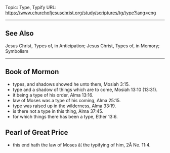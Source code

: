 Topic: Type, Typify
URL: https://www.churchofjesuschrist.org/study/scriptures/tg/type?lang=eng

---

## See Also

Jesus Christ, Types of, in Anticipation; Jesus Christ, Types of, in Memory; Symbolism

---

## Book of Mormon

- types, and shadows showed he unto them, Mosiah 3:15.
- type and a shadow of things which are to come, Mosiah 13:10 (13:31).
- it being a type of his order, Alma 13:16.
- law of Moses was a type of his coming, Alma 25:15.
- type was raised up in the wilderness, Alma 33:19.
- is there not a type in this thing, Alma 37:45.
- for which things there has been a type, Ether 13:6.

## Pearl of Great Price

- this end hath the law of Moses â¦ the typifying of him, 2Â Ne. 11:4.

